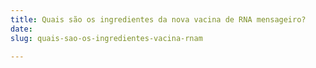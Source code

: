 ```yaml
---
title: Quais são os ingredientes da nova vacina de RNA mensageiro?
date: 
slug: quais-sao-os-ingredientes-vacina-rnam

---
```

